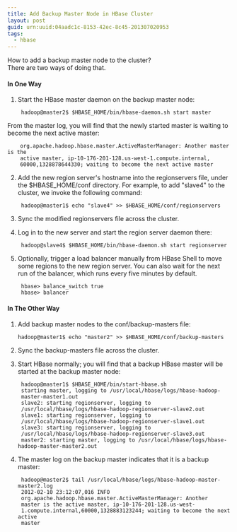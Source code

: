 ```yaml
---
title: Add Backup Master Node in HBase Cluster 
layout: post
guid: urn:uuid:04aadc1c-8153-42ec-8c45-201307020953
tags:
  - hbase
---
```

How to add a backup master node to the cluster?<br>
There are two ways of doing that.

#### In One Way
1. Start the HBase master daemon on the backup master node:
		hadoop@master2$ $HBASE_HOME/bin/hbase-daemon.sh start masterFrom the master log, you will find that the newly started master is waiting to become the next active master:
		org.apache.hadoop.hbase.master.ActiveMasterManager: Another master is the
		active master, ip-10-176-201-128.us-west-1.compute.internal,
		60000,1328878644330; waiting to become the next active master2. Add the new region server's hostname into the regionservers file, under the $HBASE_HOME/conf directory. For example, to add "slave4" to the cluster, we invoke the following command:		hadoop@master1$ echo "slave4" >> $HBASE_HOME/conf/regionservers
3. Sync the modified regionservers file across the cluster.4. Log in to the new server and start the region server daemon there:
	
		hadoop@slave4$ $HBASE_HOME/bin/hbase-daemon.sh start regionserver
5. Optionally, trigger a load balancer manually from HBase Shell to move some regions to the new region server. You can also wait for the next run of the balancer, which runs every five minutes by default.
		hbase> balance_switch true		hbase> balancer
#### In The Other Way1. Add backup master nodes to the conf/backup-masters file:
       hadoop@master1$ echo "master2" >> $HBASE_HOME/conf/backup-masters
2. Sync the backup-masters file across the cluster.3. Start HBase normally; you will find that a backup HBase master will be started at the backup master node:
		hadoop@master1$ $HBASE_HOME/bin/start-hbase.sh		starting master, logging to /usr/local/hbase/logs/hbase-hadoop-		master-master1.out		slave2: starting regionserver, logging to		/usr/local/hbase/logs/hbase-hadoop-regionserver-slave2.out		slave1: starting regionserver, logging to		/usr/local/hbase/logs/hbase-hadoop-regionserver-slave1.out		slave3: starting regionserver, logging to		/usr/local/hbase/logs/hbase-hadoop-regionserver-slave3.out		master2: starting master, logging to /usr/local/hbase/logs/hbase-hadoop-master-master2.out
4. The master log on the backup master indicates that it is a backup master: 
		hadoop@master2$ tail /usr/local/hbase/logs/hbase-hadoop-master-master2.log        2012-02-10 23:12:07,016 INFO        org.apache.hadoop.hbase.master.ActiveMasterManager: Another        master is the active master, ip-10-176-201-128.us-west-        1.compute.internal,60000,1328883123244; waiting to become the next active 
        master
             
             
             